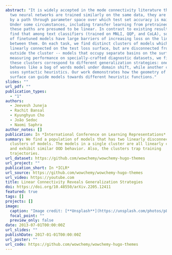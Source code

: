 ```yaml
---
abstract: "It is widely accepted in the mode connectivity literature that when
  two neural networks are trained similarly on the same data, they are connected
  by a path through parameter space over which test set accuracy is maintained.
  Under some circumstances, including transfer learning from pretrained models,
  these paths are presumed to be linear. In contrast to existing results, we
  find that among text classifiers (trained on MNLI, QQP, and CoLA), some pairs
  of finetuned models have large barriers of increasing loss on the linear paths
  between them. On each task, we find distinct clusters of models which are
  linearly connected on the test loss surface, but are disconnected from models
  outside the cluster -- models that occupy separate basins on the surface. By
  measuring performance on specially-crafted diagnostic datasets, we find that
  these clusters correspond to different generalization strategies: one cluster
  behaves like a bag of words model under domain shift, while another cluster
  uses syntactic heuristics. Our work demonstrates how the geometry of the loss
  surface can guide models towards different heuristic functions."
slides: ""
url_pdf: ""
publication_types:
  - "1"
authors:
  - Jeevesh Juneja
  - Rachit Bansal
  - Kyunghyun Cho
  - João Sedoc
  - Naomi Saphra
author_notes: []
publication: In *International Conference on Learning Representations*
summary: We find a population of models that has two linearly disconnected
  clusters of models. The models in a single cluster are all linearly connected,
  and exhibit similar OOD behavior. Also, the clusters trap training
  trajectories.
url_dataset: https://github.com/wowchemy/wowchemy-hugo-themes
url_project: ""
publication_short: In *ICLR*
url_source: https://github.com/wowchemy/wowchemy-hugo-themes
url_video: https://youtube.com
title: Linear Connectivity Reveals Generalization Strategies
doi: https://doi.org/10.48550/arXiv.2205.12411
featured: true
tags: []
projects: []
image:
  caption: "Image credit: [**Unsplash**](https://unsplash.com/photos/pLCdAaMFLTE)"
  focal_point: ""
  preview_only: false
date: 2013-07-01T00:00:00Z
url_slides: ""
publishDate: 2017-01-01T00:00:00Z
url_poster: ""
url_code: https://github.com/wowchemy/wowchemy-hugo-themes
---
```

